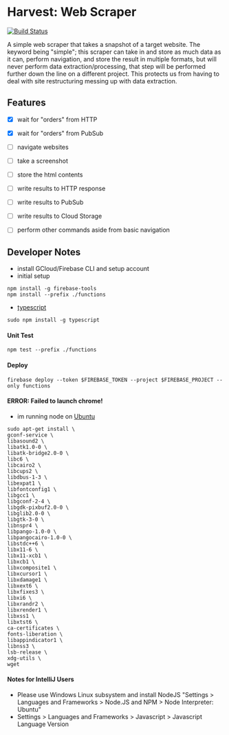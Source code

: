 # Harvest: Web Scraper
[![Build Status](https://travis-ci.org/kwler/harvest-webscraper.svg?branch=master)](https://travis-ci.org/kwler/harvest-webscraper)

A simple web scraper that takes a snapshot of a target website. The keyword being "simple"; this scraper can take in and store as much data as it can, perform navigation, and store the result in multiple formats, but will never perform data extraction/processing, that step will be performed further down the line on a different project. This protects us from having to deal with site restructuring messing up with data extraction.

## Features
- [x] wait for "orders" from HTTP
- [x] wait for "orders" from PubSub
- [ ] navigate websites
- [ ] take a screenshot
- [ ] store the html contents
- [ ] write results to HTTP response
- [ ] write results to PubSub
- [ ] write results to Cloud Storage
- [ ] perform other commands aside from basic navigation



## Developer Notes
- install GCloud/Firebase CLI and setup account
- initial setup
```
npm install -g firebase-tools
npm install --prefix ./functions
```
- [typescript](https://www.typescriptlang.org/docs/handbook/migrating-from-javascript.html)
```
sudo npm install -g typescript
```

#### Unit Test
```
npm test --prefix ./functions
```

#### Deploy
```
firebase deploy --token $FIREBASE_TOKEN --project $FIREBASE_PROJECT --only functions
```

#### ERROR: Failed to launch chrome!
- im running node on [Ubuntu](https://github.com/GoogleChrome/puppeteer/blob/master/docs/troubleshooting.md)
```
sudo apt-get install \
gconf-service \
libasound2 \
libatk1.0-0 \
libatk-bridge2.0-0 \
libc6 \
libcairo2 \
libcups2 \
libdbus-1-3 \
libexpat1 \
libfontconfig1 \
libgcc1 \
libgconf-2-4 \
libgdk-pixbuf2.0-0 \
libglib2.0-0 \
libgtk-3-0 \
libnspr4 \
libpango-1.0-0 \
libpangocairo-1.0-0 \
libstdc++6 \
libx11-6 \
libx11-xcb1 \
libxcb1 \
libxcomposite1 \
libxcursor1 \
libxdamage1 \
libxext6 \
libxfixes3 \
libxi6 \
libxrandr2 \
libxrender1 \
libxss1 \
libxtst6 \
ca-certificates \
fonts-liberation \
libappindicator1 \
libnss3 \
lsb-release \
xdg-utils \
wget
```

#### Notes for IntelliJ Users
- Please use Windows Linux subsystem and install NodeJS "Settings > Languages and Frameworks > Node.JS and NPM > Node Interpreter: Ubuntu"
- Settings > Languages and Frameworks > Javascript > Javascript Language Version
